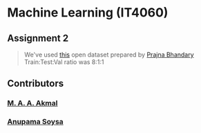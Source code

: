 # Machine Learning (IT4060)

## Assignment 2

> We've used [this](https://github.com/prajnasb/observations) open dataset prepared by [Prajna Bhandary](https://github.com/prajnasb)  
> Train:Test:Val ratio was 8:1:1

## Contributors

### [M. A. A. Akmal](https://github.com/akmalahmed525)

### [Anupama Soysa](https://github.com/AnupamaSoysa)
